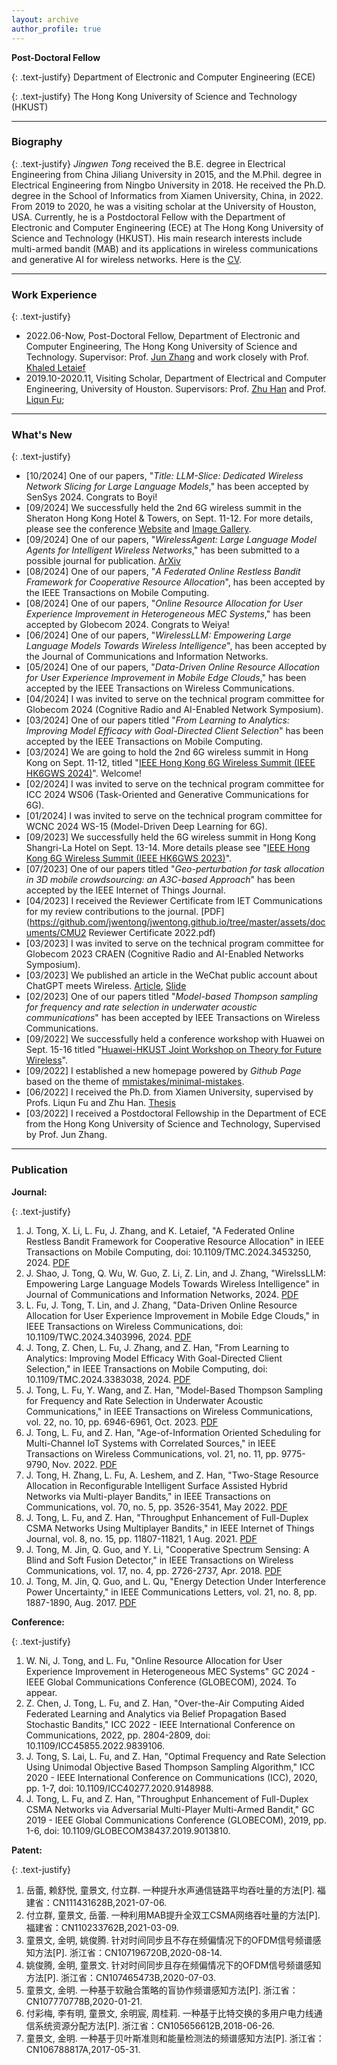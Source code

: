 ```yaml
---
layout: archive
author_profile: true
---
```


**Post-Doctoral Fellow**

{: .text-justify} 
Department of Electronic and Computer Engineering (ECE) 

{: .text-justify}
The Hong Kong University of Science and Technology (HKUST) 


---
### Biography

{: .text-justify}
*Jingwen Tong* received the B.E. degree in Electrical Engineering from China Jiliang University in 2015, and the M.Phil. degree in Electrical Engineering from Ningbo University in 2018. He received the Ph.D. degree in the School of Informatics from Xiamen University, China, in 2022.  From 2019 to 2020, he was a visiting scholar at the University of Houston, USA. Currently, he is a Postdoctoral Fellow with the Department of Electronic and Computer Engineering (ECE) at The Hong Kong University of Science and Technology (HKUST). His main research interests include multi-armed bandit (MAB) and its applications in wireless communications and generative AI for wireless networks.  Here is the [CV](https://github.com/jwentong/jwentong.github.io/tree/master/assets/documents/Jingwen-Tong.pdf).

---
### Work Experience

{: .text-justify}
* 2022.06-Now, Post-Doctoral Fellow, Department of Electronic and Computer Engineering, The Hong Kong University of Science and Technology. Supervisor: Prof. [Jun Zhang](https://eejzhang.people.ust.hk/) and work closely with Prof. [Khaled Letaief](https://facultyprofiles.hkust.edu.hk/profiles.php?profile=khaled-ben-letaief-eekhaled)  
* 2019.10-2020.11, Visiting Scholar, Department of Electrical and Computer Engineering, University of Houston. Supervisors: Prof. [Zhu Han](http://www2.egr.uh.edu/~zhan2/) and Prof. [Liqun Fu](https://funlab2017.github.io/liqun.html);

---
### What's New

{: .text-justify}
- [10/2024] One of our papers, "*Title: LLM-Slice: Dedicated Wireless Network Slicing for Large   Language Models*," has been accepted by SenSys 2024. Congrats to Boyi!
- [09/2024] We successfully held the 2nd 6G wireless summit in the Sheraton Hong Kong Hotel & Towers, on Sept. 11-12. For more details, please see the conference [Website](https://hk6gws2024.ieee-hk6gws.org/) and [Image Gallery](https://6g-aoe.hkust.edu.hk/newsevents/).
- [09/2024] One of our papers, "*WirelessAgent: Large Language Model Agents for Intelligent Wireless Networks*," has been submitted to a possible journal for publication. [ArXiv](https://arxiv.org/abs/2409.07964)
- [08/2024] One of our papers, "*A Federated Online Restless Bandit Framework for Cooperative Resource Allocation*", has been accepted by the IEEE Transactions on Mobile Computing.
- [08/2024] One of our papers, "*Online Resource Allocation for User Experience Improvement in Heterogeneous MEC Systems*," has been accepted by Globecom 2024. Congrats to Weiya!
- [06/2024] One of our papers, "*WirelessLLM: Empowering Large Language Models Towards Wireless Intelligence*", has been accepted by the Journal of Communications and Information Networks.
- [05/2024] One of our papers, "*Data-Driven Online Resource Allocation for User Experience Improvement in Mobile Edge Clouds*," has been accepted by the IEEE Transactions on Wireless Communications.
- [04/2024] I was invited to serve on the technical program committee for Globecom 2024 (Cognitive Radio and AI-Enabled Network Symposium).
- [03/2024] One of our papers titled "*From Learning to Analytics: Improving Model Efficacy with Goal-Directed Client Selection*" has been accepted by the IEEE Transactions on Mobile Computing.
- [03/2024] We are going to hold the 2nd 6G wireless summit in Hong Kong on Sept. 11-12, titled "[IEEE Hong Kong 6G Wireless Summit (IEEE HK6GWS 2024)](https://hk6gws2024.ieee-hk6gws.org/)". Welcome!
- [02/2024] I was invited to serve on the technical program committee for ICC 2024 WS06 (Task-Oriented and Generative Communications for 6G).
- [01/2024] I was invited to serve on the technical program committee for WCNC 2024 WS-15 (Model-Driven Deep Learning for 6G).
- [09/2023] We successfully held the 6G wireless summit in Hong Kong Shangri-La Hotel on Sept. 13-14. More details please see "[IEEE Hong Kong 6G Wireless Summit (IEEE HK6GWS 2023)](https://hk6gws2023.ieee-hk6gws.org/)".
- [07/2023] One of our papers titled "*Geo-perturbation for task allocation in 3D mobile crowdsourcing: an A3C-based Approach*" has been accepted by the IEEE Internet of Things Journal.
- [04/2023] I received the Reviewer Certificate from IET Communications for my review contributions to the journal. [PDF](https://github.com/jwentong/jwentong.github.io/tree/master/assets/documents/CMU2 Reviewer Certificate 2022.pdf)
- [03/2023] I was invited to serve on the technical program committee for Globecom 2023 CRAEN (Cognitive Radio and AI-Enabled Networks Symposium).
- [03/2023] We published an article in the WeChat public account about ChatGPT meets Wireless. [Article](https://mp.weixin.qq.com/s/cA4UcqhLKBGJBLdsbt2GWA), [Slide](https://github.com/jwentong/jwentong.github.io/tree/master/assets/documents/ChatGPT_Wireless_FinalVerision.pdf)
- [02/2023] One of our papers titled "*Model-based Thompson sampling for frequency and rate selection in underwater acoustic communications*" has been accepted by IEEE Transactions on Wireless Communications.
- [09/2022] We successfully held a conference workshop with Huawei on Sept. 15-16  titled "[Huawei-HKUST Joint Workshop on Theory for Future Wireless](https://wireless-workshop-2022.hkust.edu.hk/)". 
- [09/2022] I established a new homepage powered by *Github Page* based on the theme of [mmistakes/minimal-mistakes](https://github.com/mmistakes/minimal-mistakes).
- [06/2022] I received the Ph.D. from Xiamen University, supervised by Profs. Liqun Fu and Zhu Han. [Thesis](https://github.com/jwentong/jwentong.github.io/tree/master/assets/documents/10384_081001_23320180155680_LW_童景文.pdf)
- [03/2022] I received a Postdoctoral Fellowship in the Department of ECE from the Hong Kong University of Science and Technology, Supervised by Prof. Jun Zhang. 

---
### Publication

**Journal:**

{: .text-justify} 
1.  J. Tong, X. Li, L. Fu, J. Zhang, and K. Letaief, "A Federated Online Restless Bandit Framework for Cooperative Resource Allocation" in IEEE Transactions on Mobile Computing, doi: 10.1109/TMC.2024.3453250, 2024. [PDF](https://arxiv.org/pdf/2406.07992)
1.  J. Shao, J. Tong, Q. Wu, W. Guo, Z. Li, Z. Lin, and J. Zhang, "WirelssLLM: Empowering Large Language Models Towards Wireless Intelligence" in Journal of Communications and Information Networks, 2024. [PDF](https://arxiv.org/pdf/2405.17053)
1.  L. Fu, J. Tong, T. Lin, and J. Zhang,  "Data-Driven Online Resource Allocation for User Experience Improvement in Mobile Edge Clouds," in IEEE Transactions on Wireless Communications, doi: 10.1109/TWC.2024.3403996, 2024. [PDF](https://arxiv.org/pdf/2405.17053)
1.  J. Tong, Z. Chen, L. Fu, J. Zhang, and Z. Han,  "From Learning to Analytics: Improving Model Efficacy With Goal-Directed Client Selection," in IEEE Transactions on Mobile Computing, doi: 10.1109/TMC.2024.3383038, 2024. [PDF](https://arxiv.org/pdf/2404.04482)
1.  J. Tong, L. Fu, Y. Wang, and Z. Han, "Model-Based Thompson Sampling for Frequency and Rate Selection in Underwater Acoustic Communications," in IEEE Transactions on Wireless Communications, vol. 22, no. 10, pp. 6946-6961, Oct. 2023. [PDF](https://ieeexplore.ieee.org/document/10061446)
1.  J. Tong, L. Fu, and Z. Han, "Age-of-Information Oriented Scheduling for Multi-Channel IoT Systems with Correlated Sources," in IEEE Transactions on Wireless Communications, vol. 21, no. 11, pp. 9775-9790, Nov. 2022. [PDF](https://ieeexplore.ieee.org/document/9791123)
1.  J. Tong, H. Zhang, L. Fu, A. Leshem, and Z. Han, "Two-Stage Resource Allocation in Reconfigurable Intelligent Surface Assisted Hybrid Networks via Multi-player Bandits," in IEEE Transactions on Communications, vol. 70, no. 5, pp. 3526-3541, May 2022. [PDF](https://arxiv.org/abs/2406.05780)
1.  J. Tong, L. Fu, and Z. Han, "Throughput Enhancement of Full-Duplex CSMA Networks Using Multiplayer Bandits," in IEEE Internet of Things Journal, vol. 8, no. 15, pp. 11807-11821, 1 Aug. 2021. [PDF](https://github.com/jwentong/jwentong.github.io/tree/master/assets/documents/2021_Throughput_IoT01.pdf)
1.  J. Tong, M. Jin, Q. Guo, and Y. Li, "Cooperative Spectrum Sensing: A Blind and Soft Fusion Detector," in IEEE Transactions on Wireless Communications, vol. 17, no. 4, pp. 2726-2737, Apr. 2018. [PDF](https://github.com/jwentong/jwentong.github.io/tree/master/assets/documents/2018_Cooperative_TWC01.pdf)
1.  J. Tong, M. Jin, Q. Guo, and L. Qu, "Energy Detection Under Interference Power Uncertainty," in IEEE Communications Letters, vol. 21, no. 8, pp. 1887-1890, Aug. 2017. [PDF](https://github.com/jwentong/jwentong.github.io/tree/master/assets/documents/2017_Energy_CL01.pdf)

**Conference:**

{: .text-justify} 
1.   W. Ni, J. Tong, and L. Fu, "Online Resource Allocation for User Experience Improvement in Heterogeneous MEC Systems" GC 2024 - IEEE Global Communications Conference (GLOBECOM), 2024. To appear.
1.   Z. Chen, J. Tong, L. Fu, and Z. Han, "Over-the-Air Computing Aided Federated Learning and Analytics via Belief Propagation Based Stochastic Bandits," ICC 2022 - IEEE International Conference on Communications, 2022, pp. 2804-2809, doi: 10.1109/ICC45855.2022.9839106.
1.   J. Tong, S. Lai, L. Fu, and Z. Han, "Optimal Frequency and Rate Selection Using Unimodal Objective Based Thompson Sampling Algorithm," ICC 2020 - IEEE International Conference on Communications (ICC), 2020, pp. 1-7, doi: 10.1109/ICC40277.2020.9148988.
1.   J. Tong, L. Fu, and Z. Han, "Throughput Enhancement of Full-Duplex CSMA Networks via Adversarial Multi-Player Multi-Armed Bandit," GC 2019 - IEEE Global Communications Conference (GLOBECOM), 2019, pp. 1-6, doi: 10.1109/GLOBECOM38437.2019.9013810.

**Patent:**

{: .text-justify} 
1. 岳蕾, 赖舒悦, 童景文, 付立群. 一种提升水声通信链路平均吞吐量的方法[P]. 福建省：CN111431628B,2021-07-06.
1. 付立群, 童景文, 岳蕾. 一种利用MAB提升全双工CSMA网络吞吐量的方法[P]. 福建省：CN110233762B,2021-03-09.
1. 童景文, 金明, 姚俊腾. 针对时间同步且不存在频偏情况下的OFDM信号频谱感知方法[P]. 浙江省：CN107196720B,2020-08-14.
1. 姚俊腾, 金明, 童景文. 针对时间同步且存在频偏情况下的OFDM信号频谱感知方法[P]. 浙江省：CN107465473B,2020-07-03.
1. 童景文, 金明. 一种基于软融合策略的盲协作频谱感知方法[P]. 浙江省：CN107770778B,2020-01-21.
1. 付彩梅, 李有明, 童景文, 余明宸, 周桂莉. 一种基于比特交换的多用户电力线通信系统资源分配方法[P]. 浙江省：CN105656612B,2018-06-26.
1. 童景文, 金明. 一种基于贝叶斯准则和能量检测法的频谱感知方法[P]. 浙江省：CN106788817A,2017-05-31.







